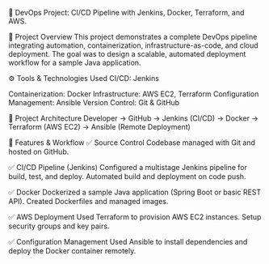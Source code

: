 🚀 DevOps Project: CI/CD Pipeline with Jenkins, Docker, Terraform, and AWS.

📌 Project Overview
This project demonstrates a complete DevOps pipeline integrating automation, containerization, infrastructure-as-code, and cloud deployment. The goal was to design a scalable, automated deployment workflow for a sample Java application.

⚙️ Tools & Technologies Used
CI/CD: Jenkins

Containerization: Docker
Infrastructure: AWS EC2, Terraform
Configuration Management: Ansible
Version Control: Git & GitHub

🧱 Project Architecture
Developer → GitHub → Jenkins (CI/CD) → Docker → Terraform (AWS EC2) → Ansible (Remote Deployment)

🔧 Features & Workflow
✅ Source Control
Codebase managed with Git and hosted on GitHub.

✅ CI/CD Pipeline (Jenkins)
Configured a multistage Jenkins pipeline for build, test, and deploy.
Automated build and deployment on code push.

✅ Docker
Dockerized a sample Java application (Spring Boot or basic REST API).
Created Dockerfiles and managed images.

✅ AWS Deployment
Used Terraform to provision AWS EC2 instances.
Setup security groups and key pairs.

✅ Configuration Management
Used Ansible to install dependencies and deploy the Docker container remotely.

